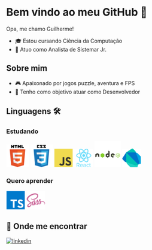 # Bem vindo ao meu GitHub 🙂

Opa, me chamo Guilherme!

- 🎓 Estou cursando Ciência da Computação
- 💼 Atuo como Analista de Sistemar Jr.

## Sobre mim

- 🎮 Apaixonado por jogos puzzle, aventura e FPS
- 📍 Tenho como objetivo atuar como Desenvolvedor


## Linguagens 🛠

### Estudando

<p align="left">
<img src="https://raw.githubusercontent.com/devicons/devicon/master/icons/html5/html5-original-wordmark.svg" alt="html5" width="60" height="60"/>
<img src="https://raw.githubusercontent.com/devicons/devicon/master/icons/css3/css3-original-wordmark.svg" alt="css3" width="60" height="60"/>
<img src="https://raw.githubusercontent.com/devicons/devicon/master/icons/javascript/javascript-original.svg" alt="javascript" width="50" height="50"/>
<img src="https://raw.githubusercontent.com/devicons/devicon/master/icons/react/react-original-wordmark.svg" alt="react" width="50" height="50"/>
<img src="https://raw.githubusercontent.com/devicons/devicon/master/icons/nodejs/nodejs-original-wordmark.svg" alt="nodejs" width="70" height="70"/>
<img src="https://raw.githubusercontent.com/devicons/devicon/master/icons/dart/dart-original.svg" alt="dart" width="50" height="50"/>


### Quero aprender

<p align="left">
<img src="https://raw.githubusercontent.com/devicons/devicon/master/icons/typescript/typescript-original.svg" alt="typescript" width="50" height="50"/>
<img src="https://raw.githubusercontent.com/devicons/devicon/master/icons/sass/sass-original.svg" alt="sass" width="50" height="50"/>
  
## 🔗 Onde me encontrar
[![linkedin](https://img.shields.io/badge/linkedin-0A66C2?style=for-the-badge&logo=linkedin&logoColor=white)](https://www.linkedin.com/in/guilherme-torres-vanderlei-a05569205)
